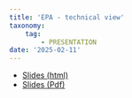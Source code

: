 ```yaml
---
title: 'EPA - technical view'
taxonomy:
    tag:
        - PRESENTATION
date: '2025-02-11'
---
```


- [Slides (html)](./slides/index.html)
- [Slides (Pdf)](./slides/slides.pdf)